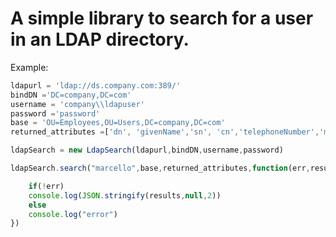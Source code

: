 # A simple library to search for a user in an LDAP directory.

Example:

```javascript
ldapurl = 'ldap://ds.company.com:389/'
bindDN ='DC=company,DC=com'
username = 'company\\ldapuser'
password ='password'
base = 'OU=Employees,OU=Users,DC=company,DC=com'
returned_attributes =['dn', 'givenName','sn', 'cn','telephoneNumber','mobile']

ldapSearch = new LdapSearch(ldapurl,bindDN,username,password)

ldapSearch.search("marcello",base,returned_attributes,function(err,results){

    if(!err)
    console.log(JSON.stringify(results,null,2))
    else
    console.log("error")
})
```